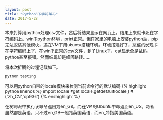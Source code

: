 ```yaml
---
layout: post
title: "Python3下字符编码" 
date: 2017-5-28
---
```

本来打算用python处理csv文件，然后将结果显示在网页上。结果上来就卡死在字符编码上。win下python环境，print正常。但在家里的电脑上安装python后，pip无法安装其他模块，遂在VM下用ubuntu搭建环境。环境搭建好了，悲催的发现卡在字符编码上了。在win下正常的csv文件，到了Linux下，cat显示全是乱码，python甚至报错。然而结局却是峰回路转……

将本次折腾的过程记载如下。

`python testing`

可以用python自带的locale模块来检测当前命令行的默认编码
{% highlight python linenos %}
import locale
#get
locale.getdefaultlocale()
#('zh_CN','cp936')
{% endhighlight %}

在树莓派中执行该命令返回为en_GB。而在VM的Ubuntu中却返回en_US。两者虽然都是英语，只不过en_GB一般指英国英语，而en_特指美国英语。



